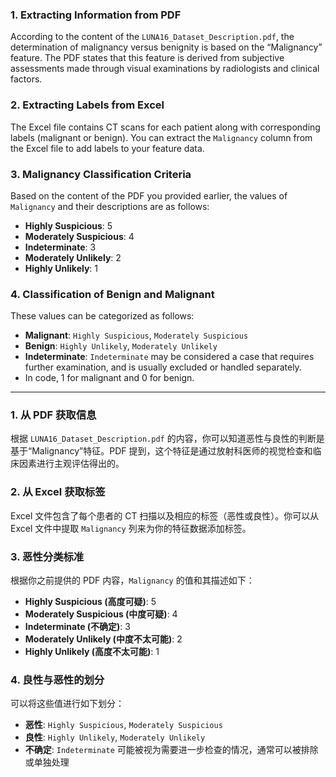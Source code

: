 ### 1. Extracting Information from PDF

According to the content of the `LUNA16_Dataset_Description.pdf`, the determination of malignancy versus benignity is based on the “Malignancy” feature. The PDF states that this feature is derived from subjective assessments made through visual examinations by radiologists and clinical factors.

### 2. Extracting Labels from Excel

The Excel file contains CT scans for each patient along with corresponding labels (malignant or benign). You can extract the `Malignancy` column from the Excel file to add labels to your feature data.

### 3. Malignancy Classification Criteria

Based on the content of the PDF you provided earlier, the values of `Malignancy` and their descriptions are as follows:

- **Highly Suspicious**: 5
- **Moderately Suspicious**: 4
- **Indeterminate**: 3
- **Moderately Unlikely**: 2
- **Highly Unlikely**: 1

### 4. Classification of Benign and Malignant

These values can be categorized as follows:

- **Malignant**: `Highly Suspicious`, `Moderately Suspicious`
- **Benign**: `Highly Unlikely`, `Moderately Unlikely`
- **Indeterminate**: `Indeterminate` may be considered a case that requires further examination, and is usually excluded or handled separately.
- In code, 1 for malignant and 0 for benign.



---

### 1. 从 PDF 获取信息

根据 `LUNA16_Dataset_Description.pdf` 的内容，你可以知道恶性与良性的判断是基于“Malignancy”特征。PDF 提到，这个特征是通过放射科医师的视觉检查和临床因素进行主观评估得出的。

### 2. 从 Excel 获取标签

Excel 文件包含了每个患者的 CT 扫描以及相应的标签（恶性或良性）。你可以从 Excel 文件中提取 `Malignancy` 列来为你的特征数据添加标签。

### 3. 恶性分类标准

根据你之前提供的 PDF 内容，`Malignancy` 的值和其描述如下：

- **Highly Suspicious (高度可疑)**: 5
- **Moderately Suspicious (中度可疑)**: 4
- **Indeterminate (不确定)**: 3
- **Moderately Unlikely (中度不太可能)**: 2
- **Highly Unlikely (高度不太可能)**: 1

### 4. 良性与恶性的划分

可以将这些值进行如下划分：

- **恶性**: `Highly Suspicious`, `Moderately Suspicious`
- **良性**: `Highly Unlikely`, `Moderately Unlikely`
- **不确定**: `Indeterminate` 可能被视为需要进一步检查的情况，通常可以被排除或单独处理